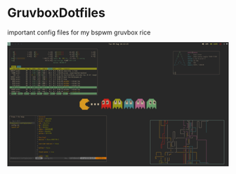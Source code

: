 # GruvboxDotfiles
important config files for my bspwm gruvbox rice


![Alt text](screenshot.png?raw=true "screenshot")

